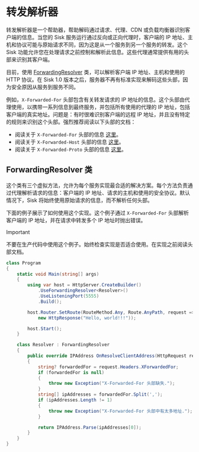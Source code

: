 # 转发解析器

转发解析器是一个帮助器，帮助解码通过请求、代理、CDN 或负载均衡器识别客户端的信息。当您的 Sisk 服务运行通过反向或正向代理时，客户端的 IP 地址、主机和协议可能与原始请求不同，因为这是从一个服务到另一个服务的转发。这个 Sisk 功能允许您在处理请求之前控制和解析此信息。这些代理通常提供有用的头部来识别其客户端。

目前，使用 [ForwardingResolver](/api/Sisk.Core.Http.ForwardingResolver) 类，可以解析客户端 IP 地址、主机和使用的 HTTP 协议。在 Sisk 1.0 版本之后，服务器不再有标准实现来解码这些头部，因为安全原因从服务到服务不同。

例如，`X-Forwarded-For` 头部包含有关转发请求的 IP 地址的信息。这个头部由代理使用，以携带一系列信息到最终服务，并包括所有使用的代理的 IP 地址，包括客户端的真实地址。问题是：有时很难识别客户端的远程 IP 地址，并且没有特定的规则来识别这个头部。强烈推荐阅读以下头部的文档：

- 阅读关于 `X-Forwarded-For` 头部的信息 [这里](https://developer.mozilla.org/en-US/docs/Web/HTTP/Headers/X-Forwarded-For#security_and_privacy_concerns)。
- 阅读关于 `X-Forwarded-Host` 头部的信息 [这里](https://developer.mozilla.org/en-US/docs/Web/HTTP/Headers/X-Forwarded-Host)。
- 阅读关于 `X-Forwarded-Proto` 头部的信息 [这里](https://developer.mozilla.org/en-US/docs/Web/HTTP/Headers/X-Forwarded-Proto)。

## ForwardingResolver 类

这个类有三个虚拟方法，允许为每个服务实现最合适的解决方案。每个方法负责通过代理解析请求的信息：客户端的 IP 地址、请求的主机和使用的安全协议。默认情况下，Sisk 将始终使用原始请求的信息，而不解析任何头部。

下面的例子展示了如何使用这个实现。这个例子通过 `X-Forwarded-For` 头部解析客户端的 IP 地址，并在请求中转发多个 IP 地址时抛出错误。

> [!IMPORTANT]
> 不要在生产代码中使用这个例子。始终检查实现是否适合使用。在实现之前阅读头部文档。

```cs
class Program
{
    static void Main(string[] args)
    {
        using var host = HttpServer.CreateBuilder()
            .UseForwardingResolver<Resolver>()
            .UseListeningPort(5555)
            .Build();

        host.Router.SetRoute(RouteMethod.Any, Route.AnyPath, request =>
            new HttpResponse("Hello, world!!!"));

        host.Start();
    }

    class Resolver : ForwardingResolver
    {
        public override IPAddress OnResolveClientAddress(HttpRequest request, IPEndPoint connectingEndpoint)
        {
            string? forwardedFor = request.Headers.XForwardedFor;
            if (forwardedFor is null)
            {
                throw new Exception("X-Forwarded-For 头部缺失.");
            }
            string[] ipAddresses = forwardedFor.Split(',');
            if (ipAddresses.Length != 1)
            {
                throw new Exception("X-Forwarded-For 头部中有太多地址.");
            }

            return IPAddress.Parse(ipAddresses[0]);
        }
    }
}
```